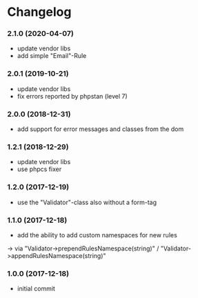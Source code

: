 # Changelog

### 2.1.0 (2020-04-07)
- update vendor libs
- add simple "Email"-Rule

### 2.0.1 (2019-10-21)
- update vendor libs
- fix errors reported by phpstan (level 7)

### 2.0.0 (2018-12-31)
- add support for error messages and classes from the dom

### 1.2.1 (2018-12-29)
- update vendor libs
- use phpcs fixer

### 1.2.0 (2017-12-19)
- use the "Validator"-class also without a form-tag

### 1.1.0 (2017-12-18)
- add the ability to add custom namespaces for new rules

-> via "Validator->prependRulesNamespace(string)" / "Validator->appendRulesNamespace(string)"

### 1.0.0 (2017-12-18)
- initial commit
